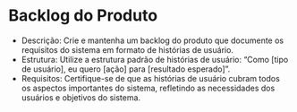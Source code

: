 # Backlog do Produto
- Descrição: Crie e mantenha um backlog do produto que documente os requisitos do sistema em formato de histórias de usuário.
- Estrutura: Utilize a estrutura padrão de histórias de usuário: “Como [tipo de usuário], eu quero [ação] para [resultado esperado]”.
- Requisitos: Certifique-se de que as histórias de usuário cubram todos os aspectos importantes do sistema, refletindo as necessidades dos usuários e objetivos do sistema.
